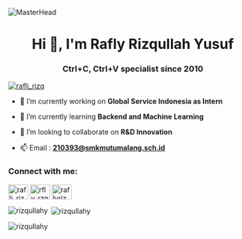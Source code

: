 ![MasterHead](https://firebasestorage.googleapis.com/v0/b/flexi-coding.appspot.com/o/dempgi7-520f8d5f-63d4-4453-8822-dbc149ae27f8.gif?alt=media&token=91c0c7b2-93c3-4029-b011-1a8703c5730d)

<h1 align="center">Hi 👋, I'm Rafly Rizqullah Yusuf</h1>
<h3 align="center">Ctrl+C, Ctrl+V specialist since 2010</h3>

<p align="left"> <a href="https://twitter.com/rafli_rizq" target="blank"><img src="https://img.shields.io/twitter/follow/rafli_rizq?logo=twitter&style=for-the-badge" alt="rafli_rizq" /></a> </p>

- 🔭 I’m currently working on **Global Service Indonesia as Intern**

- 🌱 I’m currently learning **Backend and Machine Learning**

- 👯 I’m looking to collaborate on **R&D Innovation**

- 📫 Email :  **210393@smkmutumalang.sch.id**



<h3 align="left">Connect with me:</h3>
<p align="left">
<a href="https://twitter.com/rafli_rizq" target="blank"><img align="center" src="https://raw.githubusercontent.com/rahuldkjain/github-profile-readme-generator/master/src/images/icons/Social/twitter.svg" alt="rafli_rizq" height="30" width="40" /></a>
<a href="https://instagram.com/rfly_rzqllh" target="blank"><img align="center" src="https://raw.githubusercontent.com/rahuldkjain/github-profile-readme-generator/master/src/images/icons/Social/instagram.svg" alt="rfly_rzqllh" height="30" width="40" /></a>
<a href="https://discord.gg/raflyrizqullahyusuf" target="blank"><img align="center" src="https://raw.githubusercontent.com/rahuldkjain/github-profile-readme-generator/master/src/images/icons/Social/discord.svg" alt="raflyrizqullahyusuf" height="30" width="40" /></a>
</p>


<p><img align="left" src="https://github-readme-stats.vercel.app/api/top-langs?username=rizqullahy&show_icons=true&locale=en&layout=compact" alt="rizqullahy" /></p>

<p>&nbsp;<img align="center" src="https://github-readme-stats.vercel.app/api?username=rizqullahy&show_icons=true&locale=en" alt="rizqullahy" /></p>

<p><img align="center" src="https://github-readme-streak-stats.herokuapp.com/?user=rizqullahy&" alt="rizqullahy" /></p>
